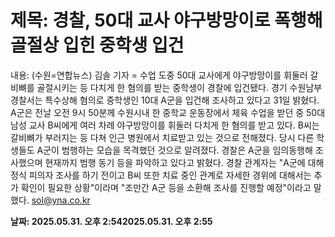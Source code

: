 # **제목: 경찰, 50대 교사 야구방망이로 폭행해 골절상 입힌 중학생 입건**

  내용: (수원=연합뉴스) 김솔 기자 = 수업 도중 50대 교사에게 야구방망이를 휘둘러 갈비뼈를 골절시키는 등 다치게 한 혐의를 받는 중학생이 경찰에 입건됐다.    경기 수원남부경찰서는 특수상해 혐의로 중학생인 10대 A군을 입건해 조사하고 있다고 31일 밝혔다.    A군은 전날 오전 9시 50분께 수원시내 한 중학교 운동장에서 체육 수업을 받던 중 50대 남성 교사 B씨에게 여러 차례 야구방망이를 휘둘러 다치게 한 혐의를 받고 있다.    B씨는 갈비뼈가 부러지는 등 다쳐 인근 병원에서 치료받고 있는 것으로 전해졌다.    당시 다른 학생들도 A군이 범행하는 모습을 목격했던 것으로 알려졌다.     경찰은 A군을 임의동행해 조사했으며 현재까지 범행 동기 등을 파악하고 있다고 밝혔다.    경찰 관계자는 "A군에 대해 정식 피의자 조사를 하기 전이고 B씨 또한 치료 중인 관계로 자세한 경위에 대해서는 추가 확인이 필요한 상황"이라며 "조만간 A군 등을 소환해 조사를 진행할 예정"이라고 말했다.    sol@yna.co.kr

  **날짜: 2025.05.31. 오후 2:542025.05.31. 오후 2:55**